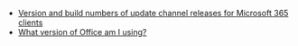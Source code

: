 - [Version and build numbers of update channel releases for Microsoft 365 clients](/officeupdates/update-history-office365-proplus-by-date)
- [What version of Office am I using?](https://support.microsoft.com/office/932788b8-a3ce-44bf-bb09-e334518b8b19)